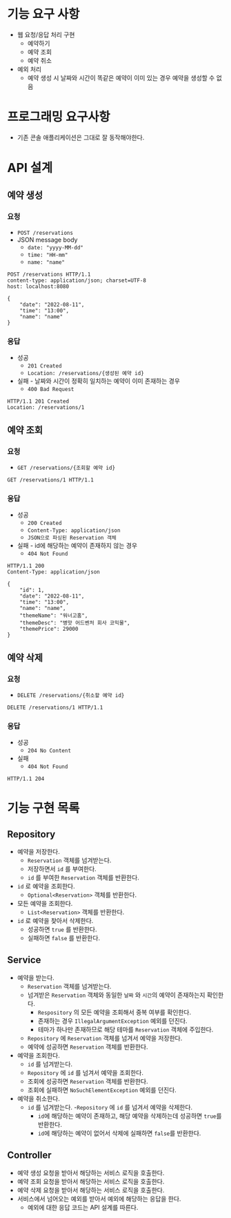 # 기능 요구 사항
- 웹 요청/응답 처리 구현
  - 예약하기
  - 예약 조회
  - 예약 취소
- 예외 처리
  - 예약 생성 시 날짜와 시간이 똑같은 예약이 이미 있는 경우 예약을 생성할 수 없음

# 프로그래밍 요구사항
- 기존 콘솔 애플리케이션은 그대로 잘 동작해야한다.

# API 설계

## 예약 생성

### 요청
- `POST /reservations`
- JSON message body
  - `date: "yyyy-MM-dd"`
  - `time: "HH-mm"`
  - `name: "name"`

```http request
POST /reservations HTTP/1.1
content-type: application/json; charset=UTF-8
host: localhost:8080

{
    "date": "2022-08-11",
    "time": "13:00",
    "name": "name"
}
```

### 응답
- 성공
  - `201 Created`
  - `Location: /reservations/{생성된 예약 id}`
- 실패 - 날짜와 시간이 정확히 일치하는 예약이 이미 존재하는 경우
  - `400 Bad Request`

```http request
HTTP/1.1 201 Created
Location: /reservations/1
```

## 예약 조회

### 요청
- `GET /reservations/{조회할 예약 id}`
```http request
GET /reservations/1 HTTP/1.1
```

### 응답
- 성공
  - `200 Created`
  - `Content-Type: application/json`
  - `JSON으로 파싱된 Reservation 객체`
- 실패 - id에 해당하는 예약이 존재하지 않는 경우
  - `404 Not Found`

```http request
HTTP/1.1 200 
Content-Type: application/json

{
    "id": 1,
    "date": "2022-08-11",
    "time": "13:00",
    "name": "name",
    "themeName": "워너고홈",
    "themeDesc": "병맛 어드벤처 회사 코믹물",
    "themePrice": 29000
}
```

## 예약 삭제

### 요청
- `DELETE /reservations/{취소할 예약 id}`

```http request
DELETE /reservations/1 HTTP/1.1
```

### 응답
- 성공
  - `204 No Content`
- 실패
  - `404 Not Found`

```http request
HTTP/1.1 204 
```

# 기능 구현 목록

## Repository
- 예약을 저장한다.
  - `Reservation` 객체를 넘겨받는다.
  - 저장하면서 `id` 를 부여한다.
  - `id` 를 부여한 `Reservation` 객체를 반환한다.
- `id` 로 예약을 조회한다.
  - `Optional<Reservation>` 객체를 반환한다.
- 모든 예약을 조회한다.
  - `List<Reservation>` 객체를 반환한다.
- `id` 로 예약을 찾아서 삭제한다.
  - 성공하면 `true` 를 반환한다.
  - 실패하면 `false` 를 반환한다.

## Service
- 예약을 받는다.
  - `Reservation` 객체를 넘겨받는다.
  - 넘겨받은 `Reservation` 객체와 동일한 `날짜` 와 `시간`의 예약이 존재하는지 확인한다.
    - `Respository` 의 모든 예약을 조회해서 중복 여부를 확인한다.
    - 존재하는 경우 `IllegalArgumentException` 예외를 던진다.
    - 테마가 하나만 존재하므로 해당 테마를 `Reservation` 객체에 주입한다.
  - `Repository` 에 `Reservation` 객체를 넘겨서 예약을 저장한다.
  - 예약에 성공하면 `Reservation` 객체를 반환한다.
- 예약을 조회한다.
  - `id` 를 넘겨받는다.
  - `Repository` 에 `id` 를 넘겨서 예약을 조회한다.
  - 조회에 성공하면 `Reservation` 객체를 반환한다.
  - 조회에 실패하면 `NoSuchElementException` 예외를 던진다.
- 예약을 취소한다.
  - `id` 를 넘겨받는다.
  -`Repository` 에 `id` 를 넘겨서 예약을 삭제한다.
    - `id`에 해당하는 예약이 존재하고, 해당 예약을 삭제하는데 성공하면 `true`를 반환한다.
    - `id`에 해당하는 예약이 없어서 삭제에 실패하면 `false`를 반환한다.

## Controller
- 예약 생성 요청을 받아서 해당하는 서비스 로직을 호출한다.
- 예약 조회 요청을 받아서 해당하는 서비스 로직을 호출한다.
- 예약 삭제 요청을 받아서 해당하는 서비스 로직을 호출한다.
- 서비스에서 넘어오는 예외를 받아서 예외에 해당하는 응답을 한다.
  - 예외에 대한 응답 코드는 API 설계를 따른다.